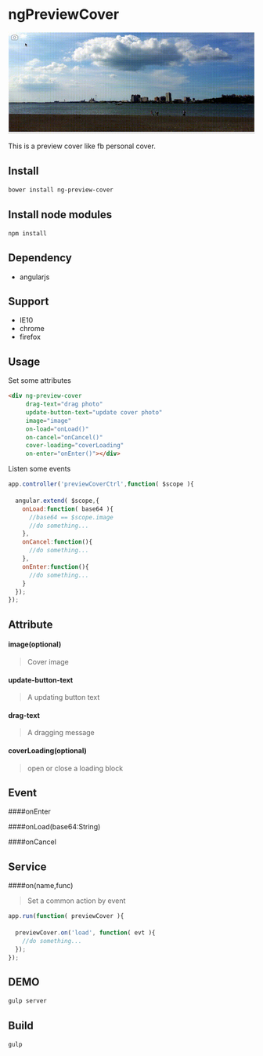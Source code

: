 ngPreviewCover
===================================

![demo image](/images/previewCover.gif)

This is a preview cover like fb personal cover.

## Install

```bash
bower install ng-preview-cover
```

## Install node modules

```bash
npm install
```

## Dependency

* angularjs

## Support

* IE10
* chrome
* firefox

## Usage

Set some attributes

```html
<div ng-preview-cover
     drag-text="drag photo"
     update-button-text="update cover photo"
     image="image"
     on-load="onLoad()"
     on-cancel="onCancel()"
     cover-loading="coverLoading" 
     on-enter="onEnter()"></div>
```

Listen some events
```js
app.controller('previewCoverCtrl',function( $scope ){

  angular.extend( $scope,{
    onLoad:function( base64 ){
      //base64 == $scope.image
      //do something...
    },
    onCancel:function(){
      //do something...
    },
    onEnter:function(){
      //do something...
    }
  });
});
```

## Attribute

#### image(optional)
> Cover image

#### update-button-text
> A updating button text

#### drag-text
> A dragging message

#### coverLoading(optional)
> open or close a loading block

## Event

####onEnter

####onLoad(base64:String)

####onCancel

## Service

####on(name,func)
> Set a common action by event

```js
app.run(function( previewCover ){

  previewCover.on('load', function( evt ){
    //do something...
  });
});
```


## DEMO

```bash
gulp server
```

## Build

```bash
gulp
```

